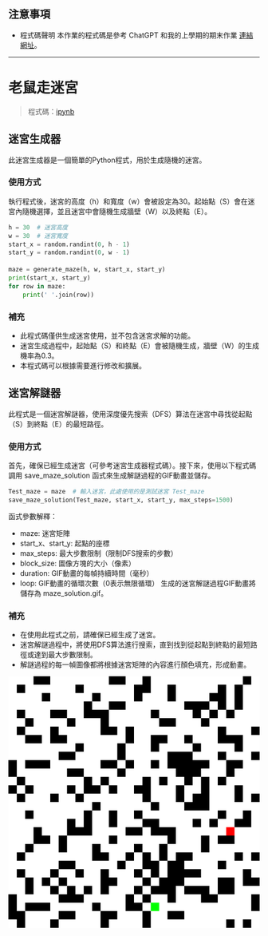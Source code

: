 ## 注意事項

- 程式碼聲明
  本作業的程式碼是參考 ChatGPT 和我的上學期的期末作業 [連結網址](https://github.com/al2698/al111a/blob/c6b76ceb80447882aafcbeee638fbbd5f22f03d3/HW/mid/WAKUWAKU%20%E5%B0%8B%E6%89%BE%E8%88%88%E5%A5%AE%E6%BA%90%20(%E2%8C%93%E2%80%BF%E2%8C%93).md)。

---
# 老鼠走迷宮

> 程式碼：[ipynb](./HW3.ipynb)

## 迷宮生成器

此迷宮生成器是一個簡單的Python程式，用於生成隨機的迷宮。

### 使用方式

執行程式後，迷宮的高度（h）和寬度（w）會被設定為30。起始點（S）會在迷宮內隨機選擇，並且迷宮中會隨機生成牆壁（W）以及終點（E）。

```py
h = 30  # 迷宮高度
w = 30  # 迷宮寬度
start_x = random.randint(0, h - 1)
start_y = random.randint(0, w - 1)

maze = generate_maze(h, w, start_x, start_y)
print(start_x, start_y)
for row in maze:
    print(' '.join(row))
```

### 補充
- 此程式碼僅供生成迷宮使用，並不包含迷宮求解的功能。
- 迷宮生成過程中，起始點（S）和終點（E）會被隨機生成，牆壁（W）的生成機率為0.3。
- 本程式碼可以根據需要進行修改和擴展。

## 迷宮解謎器
此程式是一個迷宮解謎器，使用深度優先搜索（DFS）算法在迷宮中尋找從起點（S）到終點（E）的最短路徑。

### 使用方式
首先，確保已經生成迷宮（可參考迷宮生成器程式碼）。接下來，使用以下程式碼調用 save_maze_solution 函式來生成解謎過程的GIF動畫並儲存。

```py
Test_maze = maze  # 輸入迷宮，此處使用的是測試迷宮 Test_maze
save_maze_solution(Test_maze, start_x, start_y, max_steps=1500)
```

函式參數解釋：

- maze: 迷宮矩陣
- start_x、start_y: 起點的座標
- max_steps: 最大步數限制（限制DFS搜索的步數）
- block_size: 圖像方塊的大小（像素）
- duration: GIF動畫的每幀持續時間（毫秒）
- loop: GIF動畫的循環次數（0表示無限循環）
生成的迷宮解謎過程GIF動畫將儲存為 maze_solution.gif。

### 補充
- 在使用此程式之前，請確保已經生成了迷宮。
- 迷宮解謎過程中，將使用DFS算法進行搜索，直到找到從起點到終點的最短路徑或達到最大步數限制。
- 解謎過程的每一幀圖像都將根據迷宮矩陣的內容進行顏色填充，形成動畫。

![maze_solution](maze_solution.gif)
